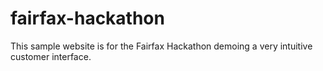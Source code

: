 # fairfax-hackathon

This sample website is for the Fairfax Hackathon demoing a very intuitive customer interface.